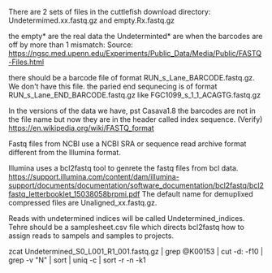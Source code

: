 There are 2 sets of files in the cuttlefish download directory:
Undetermimed.xx.fastq.gz and empty.Rx.fastq.gz

the empty* are the real data
the Undeterminted* are when the barcodes are off by more than 1 mismatch:
Source: https://ngsc.med.upenn.edu/Experiments/Public_Data/Media/Public/FASTQ-Files.html

there should be a barcode file of format RUN_s_Lane_BARCODE.fastq.gz. We don't have this file. 
the paried end sequnecing is of format RUN_s_Lane_END_BARCODE.fastq.gz like
FGC1099_s_1_1_ACAGTG.fastq.gz

In the versions of the data we have, pst Casava1.8 the barcodes are not in the file name but 
now they are in the header called index sequence. (Verify)
https://en.wikipedia.org/wiki/FASTQ_format

Fastq files from NCBI use a NCBI SRA or sequence read archive format different from the Illumina format. 


Illumina uses a bcl2fastq tool to genrete the fastq files from bcl data. https://support.illumina.com/content/dam/illumina-support/documents/documentation/software_documentation/bcl2fastq/bcl2fastq_letterbooklet_15038058brpmi.pdf
The default name for demuplixed compressed files are Unaligned_xx.fastq.gz. 

Reads with undetermined indices will be called Undetermined_indices. Tehre should be a samplesheet.csv file 
which directs bcl2fastq how to assign reads to sampels and samples to projects. 

zcat Undetermined_S0_L001_R1_001.fastq.gz | grep @K00153  | cut -d: -f10 | grep -v "N" | sort | uniq -c | sort -r -n -k1



